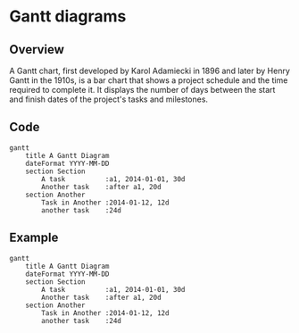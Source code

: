 # Gantt diagrams

## Overview

A Gantt chart, first developed by Karol Adamiecki in 1896 and later by Henry Gantt in the 1910s, is a bar chart that shows a project schedule and the time required to complete it. It displays the number of days between the start and finish dates of the project's tasks and milestones.


## Code

```
gantt
    title A Gantt Diagram
    dateFormat YYYY-MM-DD
    section Section
        A task          :a1, 2014-01-01, 30d
        Another task    :after a1, 20d
    section Another
        Task in Another :2014-01-12, 12d
        another task    :24d
```

## Example

```mermaid
gantt
    title A Gantt Diagram
    dateFormat YYYY-MM-DD
    section Section
        A task          :a1, 2014-01-01, 30d
        Another task    :after a1, 20d
    section Another
        Task in Another :2014-01-12, 12d
        another task    :24d

```
